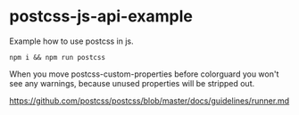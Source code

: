 # postcss-js-api-example

Example how to use postcss in js.

`npm i && npm run postcss`

When you move postcss-custom-properties before colorguard you won't see any warnings, because unused properties will be stripped out.

https://github.com/postcss/postcss/blob/master/docs/guidelines/runner.md
